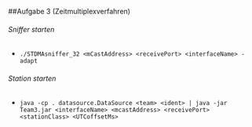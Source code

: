 ##Aufgabe 3 (Zeitmultiplexverfahren)

###### Sniffer starten

- `./STDMAsniffer_32 <mCastAddress> <receivePort> <interfaceName> -adapt`

###### Station starten

- `java -cp . datasource.DataSource <team> <ident> | java -jar Team3.jar <interfaceName> <mcastAddress> <receivePort> <stationClass> <UTCoffsetMs>`